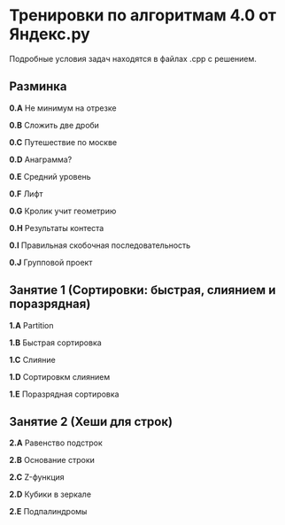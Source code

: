 # Тренировки по алгоритмам 4.0 от Яндекс.ру
Подробные условия задач находятся в файлах .cpp с решением.

## Разминка

**0.А** Не минимум на отрезке

**0.B** Сложить две дроби

**0.C** Путешествие по москве

**0.D** Анаграмма?

**0.E** Средний уровень

**0.F** Лифт

**0.G** Кролик учит геометрию

**0.H** Результаты контеста

**0.I** Правильная скобочная последовательность

**0.J** Групповой проект


## Занятие 1 (Сортировки: быстрая, слиянием и поразрядная)

**1.A** Partition

**1.B** Быстрая сортировка

**1.C** Слияние

**1.D** Сортировкм слиянием

**1.E** Поразрядная сортировка


## Занятие 2 (Хеши для строк)

**2.A** Равенство подстрок

**2.B** Основание строки

**2.C** Z-функция

**2.D** Кубики в зеркале

**2.E** Подпалиндромы

